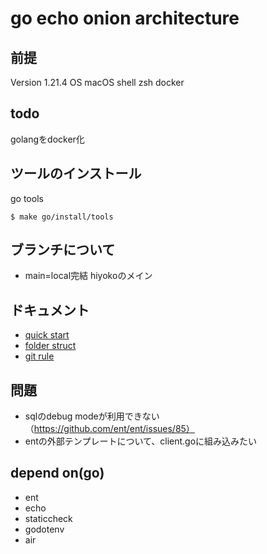 # go echo onion architecture
## 前提
Version 1.21.4
OS macOS
shell zsh
docker

## todo
golangをdocker化

## ツールのインストール
go tools
```shell
$ make go/install/tools
```

## ブランチについて
- main=local完結 hiyokoのメイン

## ドキュメント
- [quick start](./docs/markdown/quick-start.md)
- [folder struct](./docs/markdown/folder-struct.md)
- [git rule](./docs/markdown/git/rule.md)

## 問題
- sqlのdebug modeが利用できない（https://github.com/ent/ent/issues/85）
- entの外部テンプレートについて、client.goに組み込みたい

## depend on(go)
- ent
- echo
- staticcheck
- godotenv
- air
